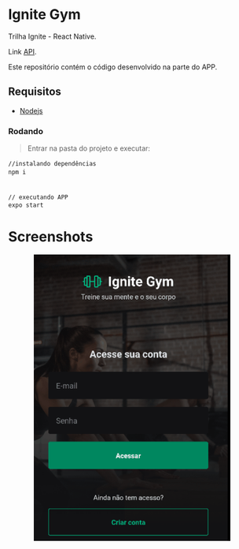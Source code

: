 # Ignite Gym
Trilha Ignite - React Native.

Link [API](https://github.com/karenyov/ignite-gym-api). 

Este repositório contém o código desenvolvido na parte do APP.

## Requisitos
- [Nodejs](https://nodejs.org/en/download/)

### Rodando
> Entrar na pasta do projeto e executar: 

```sh 
//instalando dependências 
npm i 


// executando APP
expo start
```

# Screenshots
<p align="center">
  <img src="https://github.com/karenyov/ignite-gym/blob/main/app.gif" width="400">
</p>

